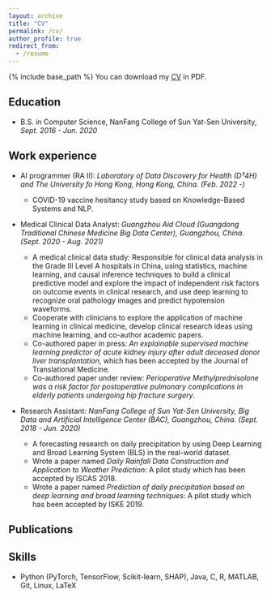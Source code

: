 ```yaml
---
layout: archive
title: "CV"
permalink: /cv/
author_profile: true
redirect_from:
  - /resume
---
```


{% include base_path %}
You can download my [CV](../files/ZhengdongWu_CV.pdf) in PDF.

## Education
<!-- ====== -->
* B.S. in Computer Science, NanFang College of Sun Yat-Sen University, *Sept. 2016 - Jun. 2020*

## Work experience
<!-- ====== -->
* AI programmer (RA II): *Laboratory of Data Discovery for Health (D²4H) and The University fo Hong Kong, Hong Kong, China.* *(Feb. 2022 -)*
  * COVID-19 vaccine hesitancy study based on Knowledge-Based Systems and NLP.

* Medical Clinical Data Analyst: *Guangzhou Aid Cloud (Guangdong Traditional Chinese Medicine Big Data Center), Guangzhou, China.* *(Sept. 2020 - Aug. 2021)*
  * A medical clinical data study: Responsible for clinical data analysis in the Grade III Level A hospitals in China, using statistics, machine learning, and causal inference techniques to build a clinical predictive model and explore the impact of independent risk factors on outcome events in clinical research, and use deep learning to recognize oral pathology images and predict hypotension waveforms.
  * Cooperate with clinicians to explore the application of machine learning in clinical medicine, develop clinical research ideas using machine learning, and co-author academic papers.
  * Co-authored paper in press: *An explainable supervised machine learning predictor of acute kidney injury after adult
deceased donor liver transplantation*, which has been accepted by the Journal of Translational Medicine.
  * Co-authored paper under review: *Perioperative Methylprednisolone was a risk factor for postoperative pulmonary complications in elderly patients undergoing hip fracture surgery*.

* Research Assistant: *NanFang College of Sun Yat-Sen University, Big Data and Artificial Intelligence Center (BAC), Guangzhou, China.* *(Sept. 2018 - Jun. 2020)* 
  * A forecasting research on daily precipitation by using Deep Learning and Broad Learning System (BLS) in the real-world dataset.
  * Wrote a paper named *Daily Rainfall Data Construction and Application to Weather Prediction*: A pilot study which has been accepted by ISCAS 2018.
  * Wrote a paper named *Prediction of daily precipitation based on deep learning and broad learning techniques*: A pilot study which has been accepted by ISKE 2019.


## Publications
<!-- ====== -->

## Skills
<!-- ====== -->
* Python (PyTorch, TensorFlow, Scikit-learn, SHAP), Java, C, R, MATLAB, Git, Linux, LaTeX
  
<!-- Talks
======
  <ul>{% for post in site.talks %}
    {% include archive-single-talk-cv.html %}
  {% endfor %}</ul> -->
  
<!-- ## Teaching
======
  <ul>{% for post in site.teaching %}
    {% include archive-single-cv.html %}
  {% endfor %}</ul> -->
